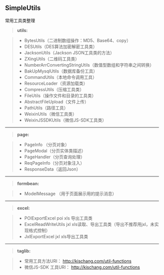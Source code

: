 
SimpleUtils
-------------

常用工具类整理

> **utils:**

> - BytesUtils（二进制数组操作：MD5、Base64、copy）
> - DESUtils（DES算法加密解密工具类）
> - JacksonUtils（Jackson JSON工具类的方法）
> - ZXingUtils（二维码工具类）
> - NumberArrConvertingStringUtils（数值型数组和字符串之间转换）
> - BakUpMysqlUtils（数据库备份工具）
> - CommandUtils（本地命令调用工具）
> - ResourceLoader（资源加载类）
> - CompressUtils（压缩工具类）
> - FileUtils（操作文件和目录的工具类）
> - AbstractFileUpload（文件上传）
> - PathUtils（路径工具）
> - WeixinUtils（微信工具类）
> - WeixinJSSDKUtils（微信JS-SDK工具类）

--------------

> **page:**

> - PageInfo （分页对象）
> - PageModal（分页实体类描述）
> - PageHandler（分页查询处理）
> - ReqPageInfo（分页对象注入）
> - ResponseData（返回Json）

--------------
> **formbean:**

> - ModelMessage （用于页面展示用的提示消息）

--------------
> **excel:**

> - POIExportExcel poi xls 导出工具类
> - ExcelReadWriteUtils jxl xls读取、导出工具类（导出不推荐用jxl，未实现格式控制）
> - JxlExportExcel jxl xls导出工具类

--------------

> **taglib:**

> - 常用工具方法URI： http://kischang.com/util-functions
> - 微信JS-SDK 工具URI： http://kischang.com/util-functions